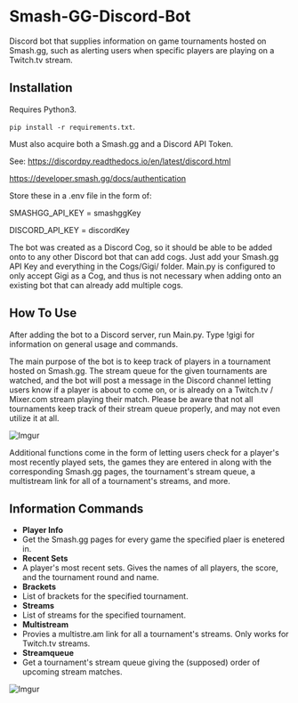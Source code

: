 # Smash-GG-Discord-Bot
Discord bot that supplies information on game tournaments hosted on Smash.gg, such as alerting users when specific players are playing on a Twitch.tv stream.

## Installation
Requires Python3.

`pip install -r requirements.txt`.

Must also acquire both a Smash.gg and a Discord API Token. 

See:
https://discordpy.readthedocs.io/en/latest/discord.html

https://developer.smash.gg/docs/authentication

Store these in a .env file in the form of:

SMASHGG_API_KEY = smashggKey

DISCORD_API_KEY = discordKey

The bot was created as a Discord Cog, so it should be able to be added onto to any other Discord bot that can add cogs. Just add your Smash.gg API Key and everything in the Cogs/Gigi/ folder. Main.py is configured to only accept Gigi as a Cog, and thus is not necessary when adding onto an existing bot that can already add multiple cogs.

## How To Use
After adding the bot to a Discord server, run Main.py. Type !gigi for information on general usage and commands.

The main purpose of the bot is to keep track of players in a tournament hosted on Smash.gg. The stream queue for the given tournaments are watched, and the bot will post a message in the Discord channel letting users know if a player is about to come on, or is already on a Twitch.tv / Mixer.com stream playing their match. Please be aware that not all tournaments keep track of their stream queue properly, and may not even utilize it at all.

![Imgur](https://i.imgur.com/Zp2fzmv.png)

Additional functions come in the form of letting users check for a player's most recently played sets, the games they are entered in along with the corresponding Smash.gg pages, the tournament's stream queue, a multistream link for all of a tournament's streams, and more.

## Information Commands
* **Player Info**
 * Get the Smash.gg pages for every game the specified plaer is enetered in.
* **Recent Sets**
 * A player's most recent sets. Gives the names of all players, the score, and the tournament round and name.
* **Brackets**
 * List of brackets for the specified tournament.
* **Streams**
 * List of streams for the specified tournament.
* **Multistream**
 * Provies a multistre.am link for all a tournament's streams. Only works for Twitch.tv streams.
* **Streamqueue**
 * Get a tournament's stream queue giving the (supposed) order of upcoming stream matches.

![Imgur](https://i.imgur.com/Z4TffVD.png)

